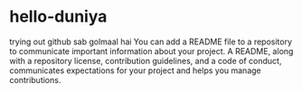 # hello-duniya
trying out github
sab golmaal hai
You can add a README file to a repository to communicate important information about your project. A README, along with a repository license, contribution guidelines, and a code of conduct, communicates expectations for your project and helps you manage contributions.

